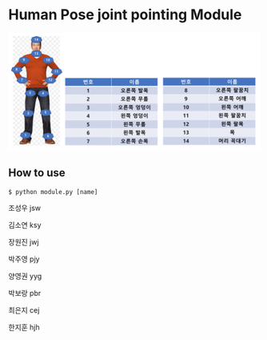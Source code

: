 # Human Pose joint pointing Module
![](./Ex.png)
## How to use
```
$ python module.py [name]
```
조성우 jsw

김소연 ksy

장원진 jwj

박주영 pjy

양영권 yyg

박보랑 pbr

최은지 cej

한지훈 hjh
